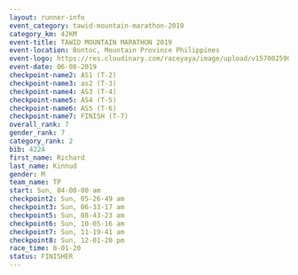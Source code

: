 ```yaml
---
layout: runner-info 
event_category: tawid-mountain-marathon-2019 
category_km: 42KM 
event-title: TAWID MOUNTAIN MARATHON 2019 
event-location: Bontoc, Mountain Province Philippines 
event-logo: https://res.cloudinary.com/raceyaya/image/upload/v1570025905/logo/tawid-mountain_shpquo.png 
event-date: 06-08-2019 
checkpoint-name2: AS1 (T-2) 
checkpoint-name3: as2 (T-3) 
checkpoint-name4: AS3 (T-4) 
checkpoint-name5: AS4 (T-5) 
checkpoint-name6: AS5 (T-6) 
checkpoint-name7: FINISH (T-7) 
overall_rank: 7
gender_rank: 7
category_rank: 2
bib: 4224
first_name: Richard
last_name: Kinnud
gender: M
team_name: TP
start: Sun, 04-00-00 am
checkpoint2: Sun, 05-26-49 am
checkpoint3: Sun, 06-33-17 am
checkpoint5: Sun, 08-43-23 am
checkpoint6: Sun, 10-05-16 am
checkpoint7: Sun, 11-19-41 am
checkpoint8: Sun, 12-01-20 pm
race_time: 8-01-20
status: FINISHER
---
```

